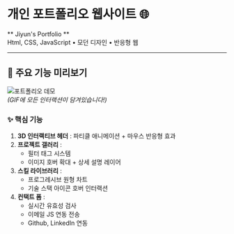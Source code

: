 # 개인 포트폴리오 웹사이트 🌐

** Jiyun's Portfolio **  
Html, CSS, JavaScript • 모던 디자인 • 반응형 웹

---

## 🚀 주요 기능 미리보기
![포트폴리오 데모](test.gif)  
*(GIF에 모든 인터랙션이 담겨있습니다!)*

### ✨ 핵심 기능
1. **3D 인터랙티브 헤더** : 파티클 애니메이션 + 마우스 반응형 효과
2. **프로젝트 갤러리** :  
   - 필터 태그 시스템
   - 이미지 호버 확대 + 상세 설명 레이어
3. **스킬 라이브러리** :  
   - 프로그레시브 원형 차트
   - 기술 스택 아이콘 호버 인터랙션
4. **컨택트 폼** :  
   - 실시간 유효성 검사  
   - 이메일 JS 연동 전송
   - Github, LinkedIn 연동



